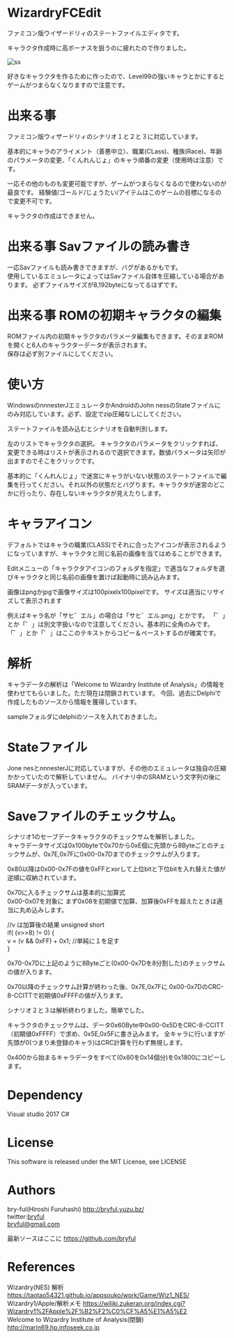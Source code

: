 ﻿# WizardryFCEdit
ファミコン版ウイザードリィのステートファイルエディタです。

キャラクタ作成時に高ボーナスを狙うのに疲れたので作りました。

![ss](https://user-images.githubusercontent.com/50650451/69474518-7ba11100-0e05-11ea-9a2c-36fc11fffc6a.png)

好きなキャラクタを作るために作ったので、Level99の強いキャラとかにするとゲームがつまらなくなりますので注意です。  

# 出来る事
ファミコン版ウィザードリィのシナリオ１と２と３に対応しています。

基本的にキャラのアライメント（善悪中立）、職業(CLass)、種族(Race)、年齢のパラメータの変更、「くんれんじょ」のキャラ順番の変更（使用時は注意）です。

一応その他のものも変更可能ですが、ゲームがつまらなくなるので使わないのが最良です。
経験値/ゴールド/じょうたい/アイテムはこのゲームの目標になるので変更不可です。

キャラクタの作成はできません。  

# 出来る事 Savファイルの読み書き
一応Savファイルも読み書きできますが、バグがあるかもです。  
使用しているエミュレータによってはSavファイル自体を圧縮している場合があります。
必ずファイルサイズが8,192byteになってるはずです。

# 出来る事 ROMの初期キャラクタの編集
ROMファイル内の初期キャラクタのパラメータ編集もできます。そのままROMを開くと6人のキャラクターデータが表示されます。  
保存は必ず別ファイルにしてください。


# 使い方
WindowsのnnnesterJエミュレータかAndroidのJohn nessのStateファイルにのみ対応しています。必ず、設定でzip圧縮なしにしてください。

ステートファイルを読み込むとシナリオを自動判別します。

左のリストでキャラクタの選択。
キャラクタのパラメータをクリックすれば、変更できる時はリストが表示されるので選択できます。数値パラメータは矢印が出ますのでそこをクリックです。

基本的に「くんれんじょ」で迷宮にキャラがいない状態のステートファイルで編集を行ってください。それ以外の状態だとバグります。キャラクタが迷宮のどこかに行ったり、存在しないキャラクタが見えたりします。

# キャラアイコン
デフォルトではキャラの職業(CLASS)でそれに合ったアイコンが表示されるようになっていますが、キャラクタと同じ名前の画像を当てはめることができます。

Editメニューの「キャラクタアイコンのフォルダを指定」で適当なフォルダを選びキャラクタと同じ名前の画像を置けば起動時に読み込みます。

画像はpngかjpgで画像サイズは100pixelx100pixelです。
サイズは適当にリサイズして表示されます

例えばキャラ名が「サヒ゛エル」の場合は「サヒ゛エル.png」とかです。
「゛」とか「゜」は別文字扱いなので注意してください。基本的に全角のみです。
「゛」とか「゜」はここのテキストからコピー＆ペーストするのが確実です。

# 解析
キャラデータの解析は「Welcome to Wizardry Institute of Analysis」の情報を使わせてもらいました。ただ現在は閉鎖されています。
今回、過去にDelphiで作成したものソースから情報を獲得しています。

sampleフォルダにdelphiのソースを入れておきました。


# Stateファイル
Jone nesとnnnesterJに対応していますが、その他のエミュレータは独自の圧縮かかっていたので解析していません。
バイナリ中のSRAMという文字列の後にSRAMデータが入っています。

# Saveファイルのチェックサム。
シナリオ1のセーブデータキャラクタのチェックサムを解析しました。  
キャラデータサイズは0x100byteで0x70から0xE個に先頭から8Byteごとのチェックサムが、0x7E,0x7Fに0x00-0x7Dまでのチェックサムが入ります。  

0x80以降は0x00-0x7Fの値を0xFFとxorして上位bitと下位bitを入れ替えた値が逆順に収納されています。

0x70に入るチェックサムは基本的に加算式  
0x00-0x07を対象に まず0x08を初期値で加算、加算後0xFFを超えたときは適当に丸め込みします。
  
 //v は加算後の結果 unsigned short  
 if( (v>>8) != 0) {  
     v = (v && 0xFF) + 0x1; //単純に１を足す  
 }  

0x70-0x7Dに上記のように8Byteごと(0x00-0x7Dを8分割した)のチェックサムの値が入ります。

0x70以降のチェックサム計算が終わった後、0x7E,0x7Fに 0x00-0x7DのCRC-8-CCITTで初期値0xFFFFの値が入ります。

シナリオ２と３は解析終わりました。簡単でした。

キャラクタのチェックサムは、データ0x60Byte中0x00-0x5DをCRC-8-CCITT（初期値0xFFFF）で求め、0x5E,0x5Fに書き込みます。
全キャラに行いますが先頭が0(つまり未登録のキャラ)はCRC計算を行わず無視します。

0x400から始まるキャラデータをすべて(0x80を0x14個分)を0x1800にコピーします。

# Dependency
Visual studio 2017 C#


# License

This software is released under the MIT License, see LICENSE

# Authors

bry-ful(Hiroshi Furuhashi) http://bryful.yuzu.bz/  
twitter:[bryful](https://twitter.com/bryful)  
bryful@gmail.com  

最新ソースはここに
https://github.com/bryful  

# References

Wizardry(NES) 解析 https://taotao54321.github.io/appsouko/work/Game/Wiz1_NES/  
Wizardry1/Apple/解析メモ https://wiliki.zukeran.org/index.cgi?Wizardry1%2FApple%2F%B2%F2%C0%CF%A5%E1%A5%E2  
Welcome to Wizardry Institute of Analysis(閉鎖) http://marin69.hp.infoseek.co.jp  
